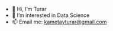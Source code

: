 - 👋 Hi, I’m Turar
- 👀 I’m interested in Data Science
- 📫 Email me: kametayturar@gmail.com

<!---
2rar/2rar is a ✨ special ✨ repository because its `README.md` (this file) appears on your GitHub profile.
You can click the Preview link to take a look at your changes.
--->
